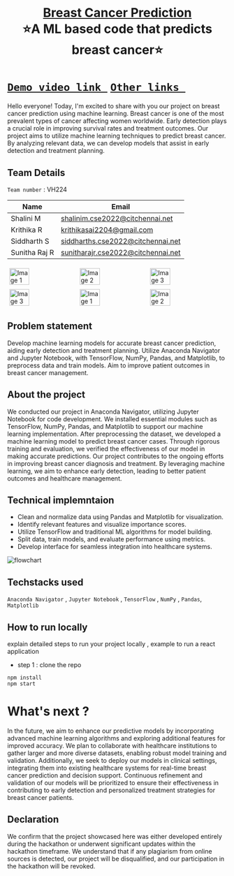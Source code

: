 <h1 align="center" style="border-bottom: none">
    <b>
        <a href="#"> Breast Cancer Prediction </a><br>
    </b>
    ⭐️A ML based code that predicts breast cancer⭐️ <br>
</h1>

#  [`Demo video link `](https://drive.google.com/file/d/1NIvdMW37bU1QJcne63jfC0UJH8rYqvzM/view?usp=drivesdk) [`Other links `](https://anaconda.org/anaconda/jupyter) 
Hello everyone! Today, I'm excited to share with you our project on breast cancer prediction using machine learning.
Breast cancer is one of the most prevalent types of cancer affecting women worldwide.
Early detection plays a crucial role in improving survival rates and treatment outcomes.
Our project aims to utilize machine learning techniques to predict breast cancer.
By analyzing relevant data, we can develop models that assist in early detection and treatment planning.

## Team Details
`Team number` : VH224

| Name    | Email           |
|---------|-----------------|
| Shalini M | shalinim.cse2022@citchennai.net |
| Krithika R | krithikasai2204@gmail.com |
| Siddharth S | siddharths.cse2022@citchennai.net |
| Sunitha Raj R | sunitharajr.cse2022@citchennai.net |

<div style="display: flex; flex-wrap: wrap;">
    <img src="https://static.vecteezy.com/system/resources/previews/013/688/865/non_2x/modern-color-and-geometric-banner-design-template-on-the-background-of-the-mobile-phone-mobile-modern-poster-marketing-special-offer-promotion-smartphone-mockup-vector.jpg" alt="Image 1" style="width: 30%; margin: 5px;">
    <img src="https://encrypted-tbn0.gstatic.com/images?q=tbn:ANd9GcSECH9uhvdGq0EP6QqG8lzAyjz1F-6V5RyMZrjBGmoIbP5diPgG53mWePJ9RlWVbJuVWCo&usqp=CAU" alt="Image 2" style="width: 30%; margin: 5px;">
    <img src="https://encrypted-tbn0.gstatic.com/images?q=tbn:ANd9GcSEwduQ50DEm_tr94tfGWHqAYzzvjb_5oS6ULmejCN2pBlolGfTv8wTwaa64fnt1GThiDc" alt="Image 3" style="width: 30%; margin: 5px;">
    <img src="https://encrypted-tbn0.gstatic.com/images?q=tbn:ANd9GcSEwduQ50DEm_tr94tfGWHqAYzzvjb_5oS6ULmejCN2pBlolGfTv8wTwaa64fnt1GThiDc" alt="Image 3" style="width: 30%; margin: 5px;">
       <img src="https://static.vecteezy.com/system/resources/previews/013/688/865/non_2x/modern-color-and-geometric-banner-design-template-on-the-background-of-the-mobile-phone-mobile-modern-poster-marketing-special-offer-promotion-smartphone-mockup-vector.jpg" alt="Image 1" style="width: 30%; margin: 5px;">
    <img src="https://encrypted-tbn0.gstatic.com/images?q=tbn:ANd9GcSECH9uhvdGq0EP6QqG8lzAyjz1F-6V5RyMZrjBGmoIbP5diPgG53mWePJ9RlWVbJuVWCo&usqp=CAU" alt="Image 2" style="width: 30%; margin: 5px;">
</div>

## Problem statement 
Develop machine learning models for accurate breast cancer prediction, aiding early detection and treatment planning. Utilize Anaconda Navigator and Jupyter Notebook, with TensorFlow, NumPy, Pandas, and Matplotlib, to preprocess data and train models. Aim to improve patient outcomes in breast cancer management.
## About the project
We conducted our project in Anaconda Navigator, utilizing Jupyter Notebook for code development.
We installed essential modules such as TensorFlow, NumPy, Pandas, and Matplotlib to support our machine learning implementation.
After preprocessing the dataset, we developed a machine learning model to predict breast cancer cases.
Through rigorous training and evaluation, we verified the effectiveness of our model in making accurate predictions.
Our project contributes to the ongoing efforts in improving breast cancer diagnosis and treatment.
By leveraging machine learning, we aim to enhance early detection, leading to better patient outcomes and healthcare management.
## Technical implemntaion 
- Clean and normalize data using Pandas and Matplotlib for visualization.
- Identify relevant features and visualize importance scores.
- Utilize TensorFlow and traditional ML algorithms for model building.
- Split data, train models, and evaluate performance using metrics.
- Develop interface for seamless integration into healthcare systems.
  
![flowchart](https://encrypted-tbn0.gstatic.com/images?q=tbn:ANd9GcSm5X9E8h0kftXOW2B9jORBskdXF12pFKOX_Q&usqp=CAU)

## Techstacks used 
`Anaconda Navigator` , `Jupyter Notebook` , `TensorFlow` , `NumPy` , `Pandas`, `Matplotlib`

## How to run locally 
explain detailed steps to run your project locally , example to run a react application 
- step 1 : clone the repo 
```
npm install
npm start
```

# What's next ?
In the future, we aim to enhance our predictive models by incorporating advanced machine learning algorithms and exploring additional features for improved accuracy. We plan to collaborate with healthcare institutions to gather larger and more diverse datasets, enabling robust model training and validation. Additionally, we seek to deploy our models in clinical settings, integrating them into existing healthcare systems for real-time breast cancer prediction and decision support. Continuous refinement and validation of our models will be prioritized to ensure their effectiveness in contributing to early detection and personalized treatment strategies for breast cancer patients.

## Declaration
We confirm that the project showcased here was either developed entirely during the hackathon or underwent significant updates within the hackathon timeframe. We understand that if any plagiarism from online sources is detected, our project will be disqualified, and our participation in the hackathon will be revoked.
